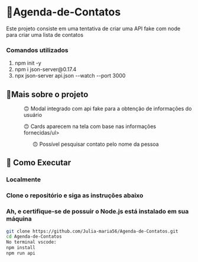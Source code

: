 # 📇Agenda-de-Contatos

<p>Este projeto consiste em uma tentativa de criar uma API fake com node para criar uma lista de contatos</p>


### Comandos utilizados
<ol>
 <li>npm init -y</li>
 <li>npm i json-server@0.17.4</li>
 <li> npx json-server api.json --watch --port 3000</li>
</ol>

## 🚀Mais sobre o projeto
<ol>
  <ul>🙃 Modal integrado com api fake para a obtenção de informações do usuário</ul>
  <ul>🙃 Cards aparecem na tela com base nas informações fornecidas/ul>
  <ul>🙃 Possível pesquisar contato pelo nome da pessoa</ul>
</ol>


## 📑 Como Executar 

### Localmente
### Clone o repositório e siga as instruções abaixo
<h3>Ah, e certifique-se de possuir o Node.js está instalado em sua máquina</h3>

```bash
git clone https://github.com/Julia-maria56/Agenda-de-Contatos.git
cd Agenda-de-Contatos
No terminal vscode:
npm install
npm run api
```
 
 
